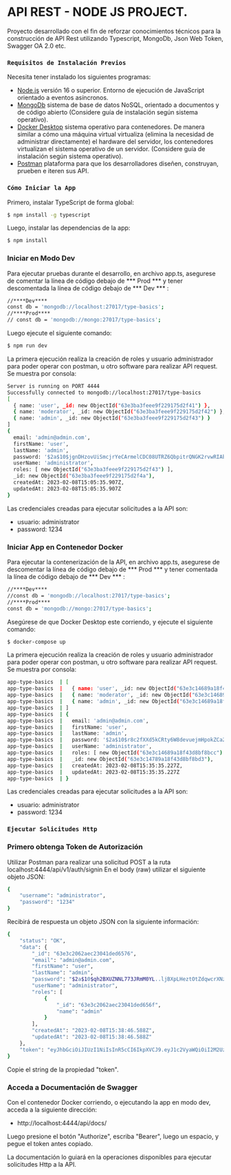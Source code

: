 # API REST - NODE JS PROJECT.

Proyecto desarrollado con el fin de reforzar conocimientos técnicos para la construcción de API Rest utilizando Typescript, MongoDb, Json Web Token, Swagger OA 2.0 etc.  

### `Requisitos de Instalación Previos`

Necesita tener instalado los siguientes programas:  

- [Node.js](https://nodejs.org/es/download/) versión 16 o superior. Entorno de ejecución de JavaScript orientado a eventos asíncronos.
- [MongoDb](https://www.mongodb.com/docs/manual/installation/)  sistema de base de datos NoSQL, orientado a documentos y de código abierto (Considere guía de instalación según sistema operativo). 
- [Docker Desktop](https://www.docker.com/products/docker-desktop/) sistema operativo para contenedores. De manera similar a cómo una máquina virtual virtualiza (elimina la necesidad de administrar directamente) el hardware del servidor, los contenedores virtualizan el sistema operativo de un servidor. (Considere guía de instalación según sistema operativo).
- [Postman](https://www.postman.com/downloads/) plataforma para que los desarrolladores diseñen, construyan, prueben e iteren sus API. 

### `Cómo Iniciar la App`

Primero, instalar TypeScript de forma global:

```bash
$ npm install -g typescript
```

Luego, instalar las dependencias de la app:

```bash
$ npm install
```

### Iniciar en Modo Dev
Para ejecutar pruebas durante el desarrollo, en archivo app.ts, asegurese de comentar la línea de código debajo de *** Prod *** y tener descomentada la línea de código debajo de *** Dev *** :

```bash
//****Dev****
const db = 'mongodb://localhost:27017/type-basics';
//****Prod****
// const db = 'mongodb://mongo:27017/type-basics';
```

Luego ejecute el siguiente comando:

```bash
$ npm run dev
```

La primera ejecución realiza la creación de roles y usuario administrador para poder operar con postman, u otro software para realizar API request. Se muestra por consola:

```bash
Server is running on PORT 4444
Successfully connected to mongodb://localhost:27017/type-basics
[
  { name: 'user', _id: new ObjectId("63e3ba3feee9f229175d2f41") },
  { name: 'moderator', _id: new ObjectId("63e3ba3feee9f229175d2f42") },
  { name: 'admin', _id: new ObjectId("63e3ba3feee9f229175d2f43") }
]
{
  email: 'admin@admin.com',
  firstName: 'user',
  lastName: 'admin',
  password: '$2a$10$jgnDHzovUiSmcjrYeCArmelCDC08UTRZ6QbpitrQNGK2rvwRIAbMK',
  userName: 'administrator',
  roles: [ new ObjectId("63e3ba3feee9f229175d2f43") ],
  _id: new ObjectId("63e3ba3feee9f229175d2f4a"),
  createdAt: 2023-02-08T15:05:35.907Z,
  updatedAt: 2023-02-08T15:05:35.907Z
}
```

Las credenciales creadas para ejecutar solicitudes a la API son:

- usuario: administrator
- password: 1234

### Iniciar App en Contenedor Docker

Para ejecutar la contenerización de la API, en archivo app.ts, asegurese de descomentar la línea de código debajo de *** Prod *** y tener comentada la línea de código debajo de *** Dev *** :

```bash
//****Dev****
//const db = 'mongodb://localhost:27017/type-basics';
//****Prod****
const db = 'mongodb://mongo:27017/type-basics';
```

Asegúrese de que Docker Desktop este corriendo, y ejecute el siguiente comando:

```bash
$ docker-compose up
```

La primera ejecución realiza la creación de roles y usuario administrador para poder operar con postman, u otro software para realizar API request. Se muestra por consola:

```bash
app-type-basics  | [
app-type-basics  |   { name: 'user', _id: new ObjectId("63e3c14689a18f43d8bf8bca") },
app-type-basics  |   { name: 'moderator', _id: new ObjectId("63e3c14689a18f43d8bf8bcb") },
app-type-basics  |   { name: 'admin', _id: new ObjectId("63e3c14689a18f43d8bf8bcc") }
app-type-basics  | ]
app-type-basics  | {
app-type-basics  |   email: 'admin@admin.com',
app-type-basics  |   firstName: 'user',
app-type-basics  |   lastName: 'admin',
app-type-basics  |   password: '$2a$10$r8c2fXXd5kCRty6W8devuejmHpokZCa2QKDYjONjygvPQ6xjyY9uG',
app-type-basics  |   userName: 'administrator',
app-type-basics  |   roles: [ new ObjectId("63e3c14689a18f43d8bf8bcc") ],
app-type-basics  |   _id: new ObjectId("63e3c14789a18f43d8bf8bd3"),
app-type-basics  |   createdAt: 2023-02-08T15:35:35.227Z,
app-type-basics  |   updatedAt: 2023-02-08T15:35:35.227Z
app-type-basics  | }
```

Las credenciales creadas para ejecutar solicitudes a la API son:

- usuario: administrator
- password: 1234

### `Ejecutar Solicitudes Http`

### Primero obtenga Token de Autorización
Utilizar Postman para realizar una solicitud POST a la ruta localhost:4444/api/v1/auth/signin
En el body (raw) utilizar el siguiente objeto JSON:

```bash
{
    "username": "administrator",
    "password": "1234"
}
```

Recibirá de respuesta un objeto JSON con la siguiente información:

```bash
{
    "status": "OK",
    "data": {
        "_id": "63e3c2062aec23041ded6576",
        "email": "admin@admin.com",
        "firstName": "user",
        "lastName": "admin",
        "password": "$2a$10$qh2BXUZNNL773JRmM0YL..ljBXpLHeztOtZdqwcrXNzuAfYffUTJS",
        "userName": "administrator",
        "roles": [
            {
                "_id": "63e3c2062aec23041ded656f",
                "name": "admin"
            }
        ],
        "createdAt": "2023-02-08T15:38:46.588Z",
        "updatedAt": "2023-02-08T15:38:46.588Z"
    },
    "token": "eyJhbGciOiJIUzI1NiIsInR5cCI6IkpXVCJ9.eyJ1c2VyaWQiOiI2M2UzYzIwNjJhZWMyMzA0MWRlZDY1NzYiLCJpYXQiOjE2NzU4NzA3MzYsImV4cCI6MTY3NTg3NzkzNn0.TjcVsqavU8elykw4fVn-StZ5XcDLW7-p2WXOfJWla94"
}
```

Copie el string de la propiedad "token".

### Acceda a Documentación de Swagger

Con el contenedor Docker corriendo, o ejecutando la app en modo dev, acceda a la siguiente dirección:

- http://localhost:4444/api/docs/

Luego presione el botón "Authorize", escriba "Bearer", luego un espacio, y pegue el token antes copiado.

La documentación lo guiará en la operaciones disponibles para ejecutar solicitudes Http a la API.